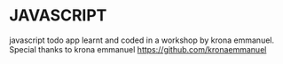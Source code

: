 # JAVASCRIPT
javascript todo app learnt and coded in a workshop by krona emmanuel.
Special thanks to krona emmanuel https://github.com/kronaemmanuel
